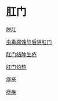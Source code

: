 # 肛门[脱肛](https://www.gmzyjc.com/search/result?wd=脱肛)[虫毒腐蚀於后阴肛门](https://www.gmzyjc.com/search/result?wd=虫毒腐蚀於后阴肛门)[肛门结肿生疮](https://www.gmzyjc.com/search/result?wd=肛门结肿生疮)[肛门灼热](https://www.gmzyjc.com/search/result?wd=肛门灼热)[痔疮](https://www.gmzyjc.com/search/result?wd=痔疮)[痔疾](https://www.gmzyjc.com/search/result?wd=痔疾)